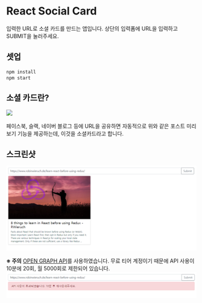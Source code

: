 # React Social Card
입력한 URL로 소셜 카드를 만드는 앱입니다. 
상단의 입력폼에 URL을 입력하고 SUBMIT을 눌러주세요.

## 셋업
 ```
 npm install
 npm start
 ```
 
## 소셜 카드란?
![
](https://daveceddia.com/images/social-card.png)

페이스북, 슬랙, 네이버 블로그 등에 URL을 공유하면 자동적으로 위와 같은 포스트 미리보기 기능을 제공하는데, 이것을 소셜카드라고 합니다.


## 스크린샷
![enter image description here](./socialcard.PNG)


 **※ 주의**
[OPEN GRAPH API](https://www.opengraph.io/)를 사용하였습니다. 무료 티어 계정이기 때문에 API 사용이 10분에 20회, 월 5000회로 제한되어 있습니다. 
![enter image description here](./api-fail.PNG)